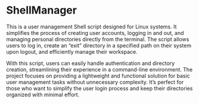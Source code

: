 # ShellManager
This is a user management Shell script designed for Linux systems. It simplifies the process of creating user accounts, logging in and out, and managing personal directories directly from the terminal. The script allows users to log in, create an “exit” directory in a specified path on their system upon logout, and efficiently manage their workspace.

With this script, users can easily handle authentication and directory creation, streamlining their experience in a command-line environment. The project focuses on providing a lightweight and functional solution for basic user management tasks without unnecessary complexity. It’s perfect for those who want to simplify the user login process and keep their directories organized with minimal effort.
